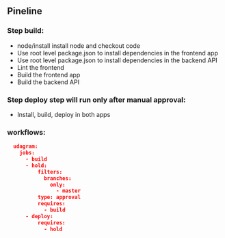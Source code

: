## Pineline

### Step build:
- node/install install node and checkout code
- Use root level package.json to install dependencies in the frontend app
- Use root level package.json to install dependencies in the backend API
- Lint the frontend
- Build the frontend app
- Build the backend API   
### Step deploy step will run only after manual approval:
- Install, build, deploy in both apps
            
### workflows:
```json
  udagram:
    jobs:
      - build
      - hold:
          filters:
            branches:
              only:
                - master
          type: approval
          requires:
            - build
      - deploy:
          requires:
            - hold
```